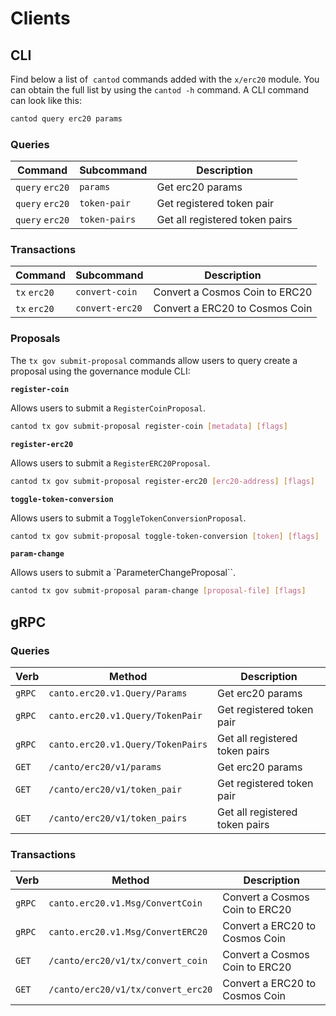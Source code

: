 <!--
order: 8
-->

# Clients

## CLI

Find below a list of  `cantod` commands added with the  `x/erc20` module. You can obtain the full list by using the `cantod -h` command. A CLI command can look like this:

```bash
cantod query erc20 params
```

### Queries

| Command         | Subcommand    | Description                    |
| --------------- | ------------- | ------------------------------ |
| `query` `erc20` | `params`      | Get erc20 params               |
| `query` `erc20` | `token-pair`  | Get registered token pair      |
| `query` `erc20` | `token-pairs` | Get all registered token pairs |

### Transactions

| Command      | Subcommand      | Description                    |
| ------------ | --------------- | ------------------------------ |
| `tx` `erc20` | `convert-coin`  | Convert a Cosmos Coin to ERC20 |
| `tx` `erc20` | `convert-erc20` | Convert a ERC20 to Cosmos Coin |

### Proposals

The `tx gov submit-proposal` commands allow users to query create a proposal using the governance module CLI:

**`register-coin`**

Allows users to submit a `RegisterCoinProposal`.

```bash
cantod tx gov submit-proposal register-coin [metadata] [flags]
```

**`register-erc20`**

Allows users to submit a `RegisterERC20Proposal`.

```bash
cantod tx gov submit-proposal register-erc20 [erc20-address] [flags]
```

**`toggle-token-conversion`**

Allows users to submit a `ToggleTokenConversionProposal`.

```bash
cantod tx gov submit-proposal toggle-token-conversion [token] [flags]
```

**`param-change`**

Allows users to submit a `ParameterChangeProposal``.

```bash
cantod tx gov submit-proposal param-change [proposal-file] [flags]
```

## gRPC

### Queries

| Verb   | Method                            | Description                    |
| ------ | --------------------------------- | ------------------------------ |
| `gRPC` | `canto.erc20.v1.Query/Params`     | Get erc20 params               |
| `gRPC` | `canto.erc20.v1.Query/TokenPair`  | Get registered token pair      |
| `gRPC` | `canto.erc20.v1.Query/TokenPairs` | Get all registered token pairs |
| `GET`  | `/canto/erc20/v1/params`          | Get erc20 params               |
| `GET`  | `/canto/erc20/v1/token_pair`      | Get registered token pair      |
| `GET`  | `/canto/erc20/v1/token_pairs`     | Get all registered token pairs |

### Transactions

| Verb   | Method                             | Description                    |
| ------ | ---------------------------------- | ------------------------------ |
| `gRPC` | `canto.erc20.v1.Msg/ConvertCoin`   | Convert a Cosmos Coin to ERC20 |
| `gRPC` | `canto.erc20.v1.Msg/ConvertERC20`  | Convert a ERC20 to Cosmos Coin |
| `GET`  | `/canto/erc20/v1/tx/convert_coin`  | Convert a Cosmos Coin to ERC20 |
| `GET`  | `/canto/erc20/v1/tx/convert_erc20` | Convert a ERC20 to Cosmos Coin |
